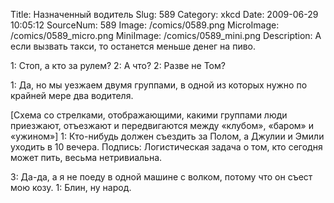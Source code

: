 Title: Назначенный водитель 
Slug: 589 
Category: xkcd 
Date: 2009-06-29 10:05:12 
SourceNum: 589 
Image: /comics/0589.png 
MicroImage: /comics/0589_micro.png 
MiniImage: /comics/0589_mini.png 
Description: А если вызвать такси, то останется меньше денег на пиво. 

1: Стоп, а кто за рулем?
2: А что?
2: Разве не Том?

1: Да, но мы уезжаем двумя группами, в одной из которых нужно по крайней мере два водителя.

[Схема со стрелками, отображающими, какими группами люди приезжают, отъезжают и передвигаются между «клубом», «баром» и «ужином»]
1: Кто-нибудь должен съездить за Полом, а Джулии и Эмили уходить в 10 вечера.
Подпись: Логистическая задача о том, кто сегодня может пить, весьма нетривиальна.

3: Да-да, а я не поеду в одной машине с волком, потому что он съест мою козу.
1: Блин, ну народ.